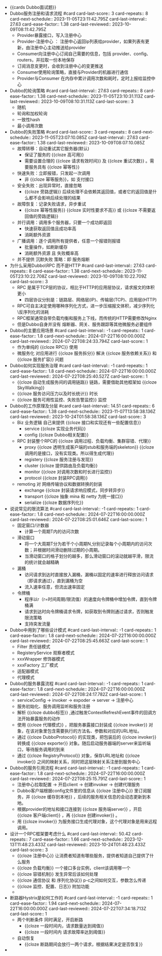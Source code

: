 - {{cards Dubbo面试题}}
- Dubbo服务注册和请求流程 #card
  card-last-score:: 3
  card-repeats:: 8
  card-next-schedule:: 2023-11-05T23:11:42.795Z
  card-last-interval:: 27.63
  card-ease-factor:: 1.38
  card-last-reviewed:: 2023-10-09T08:11:42.795Z
	- Provider暴露接口，写入注册中心
	- Provider-注册中心 ： 注册中心返回ip列表给provider，如果列表有更新，由注册中心主动推送给provider
	- Consumer向注册中心订阅自己需要的信息，包括 provider、config、routers，并拉取一份本地保存
	- 订阅消息变更时，会收到注册中心的变更推送
	- Consumer使用轮询策略，直接与Provider的机器进行通信
	- Provider与Consumer 在内存中累计调用次数和耗时，定时上报给监控中心
- Dubbo的轮询策略 #card
  card-last-interval:: 27.63
  card-repeats:: 8
  card-ease-factor:: 1.38
  card-next-schedule:: 2023-11-05T23:10:31.113Z
  card-last-reviewed:: 2023-10-09T08:10:31.113Z
  card-last-score:: 3
	- 随机
	- 轮询和加权轮询
	- 一致性hash
	- 最小调用次数
- Dubbo的失败策略 #card
  card-last-score:: 3
  card-repeats:: 8
  card-next-schedule:: 2023-11-05T23:07:10.085Z
  card-last-interval:: 27.63
  card-ease-factor:: 1.38
  card-last-reviewed:: 2023-10-09T08:07:10.085Z
	- 故障转移：自动重试其它服务器(默认)
		- 保证了服务的 {{cloze 高可用}}
		- 需要设置合理的 {{cloze 请求有效时间}} 及 {{cloze 重试次数}} 。需要服务具有 {{cloze 幂等性}}
	- 快速失败：立即报错，只发起一次调用
		- 非 {{cloze 幂等服务}}，如 支付接口
	- 安全失败：出现异常时，直接忽略
		- {{cloze 旁路逻辑}} 后续处理不会依赖其返回值，或者它的返回值是什么都不会影响后续处理的结果
	- 故障恢复：记录失败请求，异步重试
		- {{cloze 幂等性服务}} {{cloze 实时性要求不高}} 或 {{cloze 不需要返回值的旁路逻辑}}
	- 并行调用：调用多个服务器，只要一个成功即返回
		- 快速获取返回值且成功率高
		- 消耗额外资源
	- 广播调用：逐个调用所有提供者，任意一个报错则报错
		- 批量操作，如刷新缓存
		- 消耗额外资源 且 失败概率高
	- 并不提供 沉默失败 策略：即 服务熔断
- 为什么采用Dubbo\\RPC 而不是HTTP #card
  card-last-interval:: 27.63
  card-repeats:: 8
  card-ease-factor:: 1.38
  card-next-schedule:: 2023-11-05T23:10:22.708Z
  card-last-reviewed:: 2023-10-09T08:10:22.709Z
  card-last-score:: 3
	- RPC 是属于TCP层的协议，相比于HTTP的应用层协议，请求报文的体积更小
		- 四层协议分别是：链路层、网络层(IP)、传输层(TCP)、应用层(HTTP)
	- RPC可自主决定使用哪种序列化方式，进一步压缩报文体积，减少序列化\\反序列化的消耗
	- RPC框架通常自带负载均衡和服务上下线，而传统的HTTP需要修改Nginx
	- 但是Dubbo自身并没有 熔断器、网关、服务跟踪等其他微服务必要组件
- Dubbo的主要应用场景 #card
  card-last-interval:: -1
  card-repeats:: 1
  card-ease-factor:: 1.8
  card-next-schedule:: 2024-07-22T16:00:00.000Z
  card-last-reviewed:: 2024-07-22T08:24:33.794Z
  card-last-score:: 1
	- 作为单纯的 {{cloze RPC}} 使用
	- 微服务化 对应用进行 {{cloze 服务拆分}} 解决 {{cloze 服务依赖关系}} 和 {{cloze 服务扩容}} 问题
- Dubbo如何实现服务治理 #card
  card-last-interval:: -1
  card-repeats:: 1
  card-ease-factor:: 1.8
  card-next-schedule:: 2024-07-22T16:00:00.000Z
  card-last-reviewed:: 2024-07-22T08:25:40.527Z
  card-last-score:: 1
	- {{cloze 自动生成服务间的调用链路}} 链路，需要借助其他框架如 {{cloze SkyWalking}}
	- {{cloze 服务访问压力以及时长统计}} 时长
	- {{cloze 服务可用性监控、失败告警监控}} 监控
- Dubbo的工作原理及分层 #card
  card-last-interval:: 14.51
  card-repeats:: 6
  card-ease-factor:: 1.38
  card-next-schedule:: 2023-11-07T13:58:38.136Z
  card-last-reviewed:: 2023-10-24T01:58:38.136Z
  card-last-score:: 3
	- Biz 业务逻辑 自己来提供 {{cloze 接口和实现还有一些配置信息}}
		- service {{cloze 实现业务代码}}
		- config {{cloze Dubbo相关配置}}
	- RPC 封装整个RPC的 {{cloze 调用过程、负载均衡、集群容错、代理}}
		- proxy {{cloze 透明生成客户端的stub和服务端的skeleton}} {{cloze 调用的是接口，没有实现类。所以得生成代理}}
		- registery {{cloze 服务注册与发现}}
		- cluster {{cloze 提供路由及负载均衡}}
		- monitor {{cloze 对调用次数和时长进行监控}}
		- protocol {{cloze 封装RPC调用}}
	- remoting 对 网络传输协议和数据转换的封装
		- exchange {{cloze 封装请求响应模式，同步转异步}}
		- transport {{cloze 抽象 mina 和 netty 为统一接口}}
		- serialize {{cloze 数据序列化}}
- 说说常见的限流算法 #card
  card-last-interval:: -1
  card-repeats:: 1
  card-ease-factor:: 1.8
  card-next-schedule:: 2024-07-22T16:00:00.000Z
  card-last-reviewed:: 2024-07-22T08:25:01.646Z
  card-last-score:: 1
	- 固定窗口/计数器
		- 计算一个周期T内的访问次数
	- 滑动窗口
		- 将一个大周期T分为若干个小周期N,分别记录每个小周期内的访问次数；并根据时间滑动删除过期的小周期。
		- 当滑动窗口的格子划分的越多，那么滑动窗口的滚动就越平滑，限流的统计就会越精确
	- 漏桶
		- 访问请求到达时直接放入漏桶，漏桶以固定的速率进行释放访问请求（即请求通过），直到漏桶为空
		- 流入速率任意，但流出速率固定
	- 令牌桶
		- 程序以r（r=时间周期/限流值）的速度向令牌桶中增加令牌，直到令牌桶满
		- 请求到达时向令牌桶请求令牌，如获取到令牌则通过请求，否则触发限流策略
		- 支持突发流量
- Dubbo中用到了哪些设计模式 #card
  card-last-interval:: -1
  card-repeats:: 1
  card-ease-factor:: 1.8
  card-next-schedule:: 2024-07-22T16:00:00.000Z
  card-last-reviewed:: 2024-07-22T08:25:45.663Z
  card-last-score:: 1
	- Filter 责任链模式
	- RegisteryService 观察者模式
	- xxxWrapper 修饰器模式
	- xxxFactory 工厂模式
	- 适配器模式
	- 代理模式
- Dubbo的服务暴露流程 #card
  card-last-interval:: -1
  card-repeats:: 1
  card-ease-factor:: 1.8
  card-next-schedule:: 2024-07-22T16:00:00.000Z
  card-last-reviewed:: 2024-07-22T08:24:17.782Z
  card-last-score:: 1
	- serviceConfig -> invoker -> expoder -> server -> 注册中心
	- 服务初始化、服务调用监听和服务注册
	- 解析 {{cloze dubbo标签}} ,通过触发ContextRefreshEvent事件的回调方法开始暴露服务的动作
	- 使用 {{cloze 代理模式}} ，把服务暴露接口封装成 {{cloze invoker}} 对象，在该对象里包含需要执行的方法名、参数和对应的URL地址。
	- 通过 {{cloze DubboProtocol}} 的实现类，把包装后的 {{cloze invoker}} 转换成 {{cloze exporter}} 对象。随后启动服务器端的server来监听端口，等待服务调用的到来
	- 通过 {{cloze RegistryProtocol}} 对象，保存URL地址和 {{cloze invoker}} 之间的映射关系，同时把这层映射关系注册到服务中心
- Dubbo的服务引用流程 #card
  card-last-interval:: -1
  card-repeats:: 1
  card-ease-factor:: 1.8
  card-next-schedule:: 2024-07-22T16:00:00.000Z
  card-last-reviewed:: 2024-07-22T08:25:15.791Z
  card-last-score:: 1
	- 注册中心拉取配置 -> 开启client -> 创建invoker -> 创建代理服务
	- Dubbo客户端根据config文件里的信息从 {{cloze 注册中心}} 里订阅服务，并 {{cloze 缓存到本地}} ，后续的服务相关信息的会动态更新到本地。
	- 根据provider的地址和接口连接到 {{cloze 服务端server}} ，开启 {{cloze 客户端client}} ，再 {{cloze 创建invoker}} 。
	- 用 {{cloze invoker}} 为服务接口生成代理对象，这个代理对象是用来远程调用。
- 设计一个RPC框架要考虑什么 #card
  card-last-interval:: 50.42
  card-repeats:: 7
  card-ease-factor:: 1.66
  card-next-schedule:: 2023-12-13T11:48:23.433Z
  card-last-reviewed:: 2023-10-24T01:48:23.433Z
  card-last-score:: 3
	- {{cloze 注册中心}} 让消费者知道有哪些服务，提供者知道自己提供了什么服务
	- {{cloze 负载均衡}} 一个接口多台实例，client该调用哪一个
	- {{cloze 容错机制}} 发生异常后该如何处理
	- {{cloze 通信协议 和 序列化协议}} p-c之间如何交互，参数怎么传递
	- {{cloze 监控、配置、日志}} 附加功能
	-
- 断路器Hystrix是如何工作的 #card
  card-last-interval:: -1
  card-repeats:: 1
  card-ease-factor:: 1.94
  card-next-schedule:: 2024-07-22T16:00:00.000Z
  card-last-reviewed:: 2024-07-22T07:34:18.713Z
  card-last-score:: 1
	- 两个判断条件 同时满足，开启断路
		- {{cloze 一段时间内，请求数量达到阈值}}
		- {{cloze 一段时间内  请求故障率达到阈值}}
	- 自动恢复
		- {{cloze 断路期间会放行一两个请求，根据结果决定是否恢复}}
-